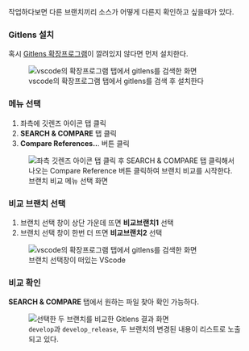 작업하다보면 다른 브랜치끼리 소스가 어떻게 다른지 확인하고 싶을때가 있다.  

### Gitlens 설치
혹시 [Gitlens 확장프로그램](https://marketplace.visualstudio.com/items?itemName=eamodio.gitlens)이 깔려있지 않다면 먼저 설치한다.
<figure>
  <img src="/posts/images/compare-two-git-branches-vscode/gitlens-compare-branch-step0.jpg" alt="vscode의 확장프로그램 탭에서 gitlens를 검색한 화면">
  <figcaption>vscode의 확장프로그램 탭에서 gitlens를 검색 후 설치한다</figcaption>
</figure>

### 메뉴 선택
<ol>
  <li>좌측에 깃렌즈 아이콘 탭 클릭</li>
  <li><strong>SEARCH & COMPARE</strong> 탭 클릭</li>
  <li><strong>Compare References..</strong>. 버튼 클릭</li>
</ol>
<figure>
  <img src="/posts/images/compare-two-git-branches-vscode/gitlens-compare-branch-step1.jpg" alt="좌측 깃렌즈 아이콘 탭 클릭 후 SEARCH &amp; COMPARE 탭 클릭해서 나오는 Compare Reference 버튼 클릭하여 브랜치 비교를 시작한다.">
  <figcaption>브랜치 비교 메뉴 선택 화면</figcaption>
</figure>

### 비교 브랜치 선택
<ol>
  <li>브랜치 선택 창이 상단 가운데 뜨면 <strong>비교브랜치1</strong> 선택</li>
  <li>브랜치 선택 창이 한번 더 뜨면 <strong>비교브랜치2</strong> 선택</li>
</ol>
<figure>
  <img src="/posts/images/compare-two-git-branches-vscode/gitlens-compare-branch-step2.jpg" alt="vscode의 확장프로그램 탭에서 gitlens를 검색한 화면">
  <figcaption>브랜치 선택창이 떠있는 VScode</figcaption>
</figure>

### 비교 확인
<strong>SEARCH & COMPARE</strong> 탭에서 원하는 파일 찾아 확인 가능하다.
<figure>
  <img src="/posts/images/compare-two-git-branches-vscode/gitlens-compare-branch-step3.jpg" alt="선택한 두 브랜치를 비교한 Gitlens 결과 화면">
  <figcaption><code>develop</code>과 <code>develop_release</code>, 두 브랜치의 변경된 내용이 리스트로 노출되고 있다.</figcaption>
</figure>